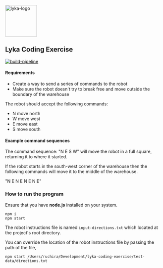 <img width="102" alt="lyka-logo" src="https://github.com/ruchira088/lyka-coding-exercise/assets/5546272/c025a767-3e8a-41d2-9edc-9915c71cf0d4">

## Lyka Coding Exercise 
[![build-pipeline](https://github.com/ruchira088/lyka-coding-exercise/actions/workflows/build-pipeline.yml/badge.svg)](https://github.com/ruchira088/lyka-coding-exercise/actions/workflows/build-pipeline.yml)

#### Requirements

* Create a way to send a series of commands to the robot
* Make sure the robot doesn't try to break free and move outside the boundary of the warehouse

The robot should accept the following commands:

* N move north
* W move west
* E move east
* S move south

#### Example command sequences

The command sequence: "N E S W" will move the robot in a full square, returning it to where it started.

If the robot starts in the south-west corner of the warehouse then the following commands will move it to the middle of the warehouse.

"N E N E N E N E"

### How to run the program

Ensure that you have **node.js** installed on your system.

```shell
npm i
npm start
```

The robot instructions file is named `input-directions.txt` which located at the project's root directory.

You can override the location of the robot instructions file by passing the path of the file,

```shell
npm start /Users/ruchira/Development/lyka-coding-exercise/test-data/directions.txt
```

